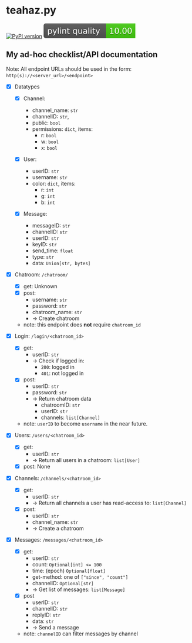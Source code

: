 teahaz.py
=========

[![PyPI version](https://badge.fury.io/py/teahaz.py.svg)](https://badge.fury.io/py/teahaz.py)
[![Pylint quality](assets/quality.svg)](https://github.com/bczsalba/pytermgui/blob/master/utils/create_badge.py)

## My ad-hoc checklist/API documentation
Note: All endpoint URLs should be used in the form: `http(s)://<server_url>/<endpoint>`

- [x] Datatypes
    * [x] Channel:
        + channel_name: `str`
        + channelID: `str`,
        + public: `bool`
        + permissions: `dict`, items:
            - r: `bool`
            - w: `bool`
            - x: `bool`

    * [x] User:
        + userID: `str`
        + username: `str`
        + color: `dict`, items:
            - r: `int`
            - g: `int`
            - b: `int`

    * [x] Message:
        + messageID: `str`
        + channelID: `str`
        + userID: `str`
        + keyID: `str`
        + send_time: `float`
        + type: `str`
        + data: `Union[str, bytes]`

- [x] Chatroom: `/chatroom/`
    * [x] get: Unknown
    * [x] post:
        + username: `str`
        + password: `str`
        + chatroom_name: `str`
        + -> Create chatroom
    * note: this endpoint does **not** require `chatroom_id`

- [x] Login: `/login/<chatroom_id>`
    * [x] get: 
        + userID: `str`
        + -> Check if logged in:
            - `200`: logged in
            - `401`: not logged in
    * [x] post:
        + userID: `str`
        + password: `str`
        + -> Return chatroom data
            - chatroomID: `str`
            - userID: `str`
            - channels: `list[Channel]`

    * note: `userID` to become `username` in the near future.

- [x] Users: `/users/<chatroom_id>`
    * [x] get:
        + userID: `str`
        + -> Return all users in a chatroom: `list[User]`
    * [x] post: None

- [x] Channels: `/channels/<chatroom_id>`
    * [x] get:
        + userID: `str`
        + -> Return all channels a user has read-access to: `list[Channel]`
    * [x] post:
        + userID: `str`
        + channel_name: `str`
        + -> Create a chatroom

- [x] Messages: `/messages/<chatroom_id>`
    * [x] get:
        + userID: `str`
        + count: `Optional[int] <= 100`
        + time: (epoch) `Optional[float]`
        + get-method: one of `["since", "count"]`
        + channelID: `Optional[str]`
        + -> Get list of messages: `list[Message]`
    * [x] post
        + userID: `str`
        + channelID: `str`
        + replyID: `str`
        + data: `str`
        + -> Send a message
    * note: `channelID` can filter messages by channel
